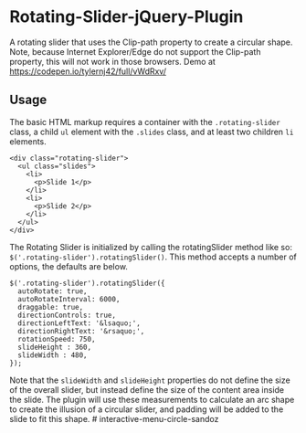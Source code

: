 # Rotating-Slider-jQuery-Plugin
A rotating slider that uses the Clip-path property to create a circular shape.  Note, because Internet Explorer/Edge do not support the Clip-path property, this will not work in those browsers.
Demo at https://codepen.io/tylernj42/full/vWdRxv/

## Usage

The basic HTML markup requires a container with the `.rotating-slider` class, a child `ul` element with the `.slides` class, and at least two children `li` elements.

```
<div class="rotating-slider">
  <ul class="slides">
    <li>
      <p>Slide 1</p>
    </li>
    <li>
      <p>Slide 2</p>
    </li>
  </ul>
</div>
```

The Rotating Slider is initialized by calling the rotatingSlider method like so: `$('.rotating-slider').rotatingSlider()`.
This method accepts a number of options, the defaults are below.

```
$('.rotating-slider').rotatingSlider({
  autoRotate: true,
  autoRotateInterval: 6000,
  draggable: true,
  directionControls: true,
  directionLeftText: '&lsaquo;',
  directionRightText: '&rsaquo;',
  rotationSpeed: 750,
  slideHeight : 360,
  slideWidth : 480,
});
```

Note that the `slideWidth` and `slideHeight` properties do not define the size of the overall slider, but instead define the size of the content area inside the slide.  The plugin will use these measurements to calculate an arc shape to create the illusion of a circular slider, and padding will be added to the slide to fit this shape.
#   i n t e r a c t i v e - m e n u - c i r c l e - s a n d o z  
 